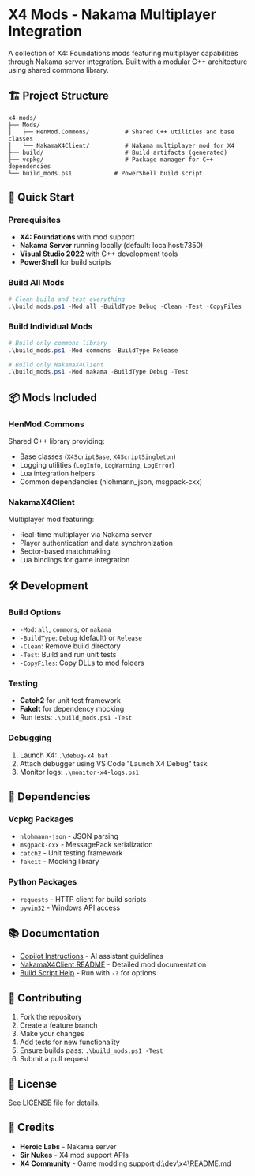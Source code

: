 # X4 Mods - Nakama Multiplayer Integration

A collection of X4: Foundations mods featuring multiplayer capabilities through Nakama server integration. Built with a modular C++ architecture using shared commons library.

## 🏗️ Project Structure

```
x4-mods/
├── Mods/
│   ├── HenMod.Commons/          # Shared C++ utilities and base classes
│   └── NakamaX4Client/          # Nakama multiplayer mod for X4
├── build/                       # Build artifacts (generated)
├── vcpkg/                       # Package manager for C++ dependencies
└── build_mods.ps1            # PowerShell build script
```

## 🚀 Quick Start

### Prerequisites
- **X4: Foundations** with mod support
- **Nakama Server** running locally (default: localhost:7350)
- **Visual Studio 2022** with C++ development tools
- **PowerShell** for build scripts

### Build All Mods
```powershell
# Clean build and test everything
.\build_mods.ps1 -Mod all -BuildType Debug -Clean -Test -CopyFiles
```

### Build Individual Mods
```powershell
# Build only commons library
.\build_mods.ps1 -Mod commons -BuildType Release

# Build only NakamaX4Client
.\build_mods.ps1 -Mod nakama -BuildType Debug -Test
```

## 📦 Mods Included

### HenMod.Commons
Shared C++ library providing:
- Base classes (`X4ScriptBase`, `X4ScriptSingleton`)
- Logging utilities (`LogInfo`, `LogWarning`, `LogError`)
- Lua integration helpers
- Common dependencies (nlohmann_json, msgpack-cxx)

### NakamaX4Client
Multiplayer mod featuring:
- Real-time multiplayer via Nakama server
- Player authentication and data synchronization
- Sector-based matchmaking
- Lua bindings for game integration

## 🛠️ Development

### Build Options
- `-Mod`: `all`, `commons`, or `nakama`
- `-BuildType`: `Debug` (default) or `Release`
- `-Clean`: Remove build directory
- `-Test`: Build and run unit tests
- `-CopyFiles`: Copy DLLs to mod folders

### Testing
- **Catch2** for unit test framework
- **FakeIt** for dependency mocking
- Run tests: `.\build_mods.ps1 -Test`

### Debugging
1. Launch X4: `.\debug-x4.bat`
2. Attach debugger using VS Code "Launch X4 Debug" task
3. Monitor logs: `.\monitor-x4-logs.ps1`

## 🔧 Dependencies

### Vcpkg Packages
- `nlohmann-json` - JSON parsing
- `msgpack-cxx` - MessagePack serialization
- `catch2` - Unit testing framework
- `fakeit` - Mocking library

### Python Packages
- `requests` - HTTP client for build scripts
- `pywin32` - Windows API access

## 📚 Documentation

- [Copilot Instructions](.github/copilot-instructions.md) - AI assistant guidelines
- [NakamaX4Client README](Mods/NakamaX4Client/README.md) - Detailed mod documentation
- [Build Script Help](build_mods.ps1) - Run with `-?` for options

## 🤝 Contributing

1. Fork the repository
2. Create a feature branch
3. Make your changes
4. Add tests for new functionality
5. Ensure builds pass: `.\build_mods.ps1 -Test`
6. Submit a pull request

## 📄 License

See [LICENSE](LICENSE) file for details.

## 🙏 Credits

- **Heroic Labs** - Nakama server
- **Sir Nukes** - X4 mod support APIs
- **X4 Community** - Game modding support</content>
<parameter name="filePath">d:\dev\x4\README.md
